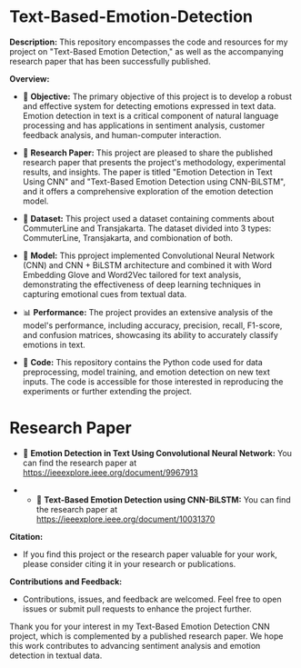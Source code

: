 # Text-Based-Emotion-Detection

**Description:**
This repository encompasses the code and resources for my project on "Text-Based Emotion Detection," as well as the accompanying research paper that has been successfully published.

**Overview:**
- 💬 **Objective:** The primary objective of this project is to develop a robust and effective system for detecting emotions expressed in text data. Emotion detection in text is a critical component of natural language processing and has applications in sentiment analysis, customer feedback analysis, and human-computer interaction.

- 📝 **Research Paper:** This project are pleased to share the published research paper that presents the project's methodology, experimental results, and insights. The paper is titled "Emotion Detection in Text Using CNN" and "Text-Based Emotion Detection using CNN-BiLSTM", and it offers a comprehensive exploration of the emotion detection model.

- 📁 **Dataset:** This project used a dataset containing comments about CommuterLine and Transjakarta. The dataset divided into 3 types: CommuterLine, Transjakarta, and combionation of both.

- 🤖 **Model:** This pproject implemented Convolutional Neural Network (CNN) and CNN + BiLSTM architecture and combined it with Word Embedding Glove and Word2Vec tailored for text analysis, demonstrating the effectiveness of deep learning techniques in capturing emotional cues from textual data.

- 📊 **Performance:** The project provides an extensive analysis of the model's performance, including accuracy, precision, recall, F1-score, and confusion matrices, showcasing its ability to accurately classify emotions in text.

- 📄 **Code:** This repository contains the Python code used for data preprocessing, model training, and emotion detection on new text inputs. The code is accessible for those interested in reproducing the experiments or further extending the project.

# Research Paper
- 📄 **Emotion Detection in Text Using Convolutional Neural Network:** You can find the research paper at https://ieeexplore.ieee.org/document/9967913

- - 📄 **Text-Based Emotion Detection using CNN-BiLSTM:** You can find the research paper at https://ieeexplore.ieee.org/document/10031370

**Citation:**
- If you find this project or the research paper valuable for your work, please consider citing it in your research or publications.

**Contributions and Feedback:**
- Contributions, issues, and feedback are welcomed. Feel free to open issues or submit pull requests to enhance the project further.

Thank you for your interest in my Text-Based Emotion Detection CNN project, which is complemented by a published research paper. We hope this work contributes to advancing sentiment analysis and emotion detection in textual data.
